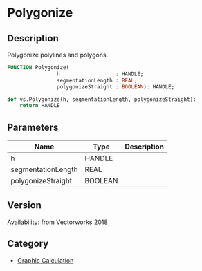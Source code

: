 # Polygonize

## Description
Polygonize polylines and polygons.

```pascal
FUNCTION Polygonize(
				h                  : HANDLE;
				segmentationLength : REAL;
				polygonizeStraight : BOOLEAN): HANDLE;
```

```python
def vs.Polygonize(h, segmentationLength, polygonizeStraight):
    return HANDLE
```

## Parameters
|Name|Type|Description|
|---|---|---|
|h|HANDLE|   |
|segmentationLength|REAL|   |
|polygonizeStraight|BOOLEAN|   |

## Version
Availability: from Vectorworks 2018

## Category
* [Graphic Calculation](../Categories/Graphic%20Calculation.md)
